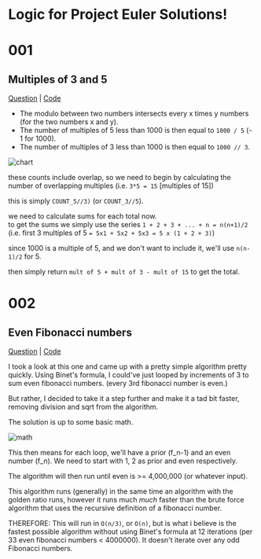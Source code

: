 # Logic for Project Euler Solutions!

# 001
## Multiples of 3 and 5
[Question](https://projecteuler.net/problem=1) | [Code](https://github.com/jaruserickson/project-euler-solutions/blob/master/python/001.py)

  - The modulo between two numbers intersects every x times y numbers (for the two numbers x and y).  
  - The number of multiples of 5 less than 1000 is then equal to `1000 / 5` (- 1 for 1000).  
  - The number of multiples of 3 less than 1000 is then equal to `1000 // 3`.  

  ![chart](https://github.com/jaruserickson/project-euler-solutions/blob/master/img/chart.png?raw=true "001 chart")  

  these counts include overlap, so we need to begin by calculating the number of overlapping multiples (i.e. `3*5 = 15` [multiples of 15])  
  
  this is simply `COUNT_5//3)` (or `COUNT_3//5`).

  we need to calculate sums for each total now.  
    to get the sums we simply use the series `1 + 2 + 3 + ... + n = n(n+1)/2`  
    (i.e. first 3 multiples of 5 `= 5x1 + 5x2 + 5x3 = 5 x (1 + 2 + 3)`)

  since 1000 is a multiple of 5, and we don't want to include it, we'll use `n(n-1)/2` for 5.

  then simply return `mult of 5 + mult of 3 - mult of 15` to get the total.

# 002
## Even Fibonacci numbers
[Question](https://projecteuler.net/problem=2) | [Code](https://github.com/jaruserickson/project-euler-solutions/blob/master/python/002.py)

  I took a look at this one and came up with a pretty simple algorithm pretty quickly. Using Binet's formula, I could've just looped by increments of 3 to sum even fibonacci numbers. (every 3rd fibonacci number is even.)

  But rather, I decided to take it a step further and make it a tad bit faster, removing division and sqrt from the algorithm. 

  The solution is up to some basic math.

  ![math](https://github.com/jaruserickson/project-euler-solutions/blob/master/img/math.png?raw=true "002 math")

  This then means for each loop, we'll have a prior (f_n-1) and an even number (f_n). We need to start with 1, 2 as prior and even respectively.

  The algorithm will then run until even is >= 4,000,000 (or whatever input).

  This algorithm runs (generally) in the same time an algorithm with the golden ratio runs, however it runs much *much* faster than the brute force algorithm that uses the recursive definition of a fibonacci number.

  THEREFORE: This will run in `O(n/3)`, or `O(n)`, but is what i believe is the fastest possible algorithm without using Binet's formula at 12 iterations (per 33 even fibonacci numbers < 4000000). It doesn't iterate over any odd Fibonacci numbers.
